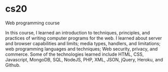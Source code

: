 # cs20
Web programming course

In this course, I learned an introduction to techniques, principles, and practices of writing computer programs 
for the web. I learned about server and browser capabilities and limits; media types, handlers, and limitations;
web programming languages and techniques; Web security, privacy, and commerce. Some of the technologies learned
include HTML, CSS, Javascript, MongoDB, SQL, NodeJS, PHP, XML, JSON, jQuery, Heroku, and Github.
